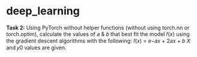 # deep_learning

**Task 2:**
Using PyTorch without helper functions (without using torch.nn or torch.optim), calculate
the values of 𝑎 & 𝑏 that best fit the model 𝑓(𝑥) using the gradient descent algorithms with
the following:
𝑓(𝑥) = 𝑒−𝑎𝑥 + 2𝑎𝑥 + 𝑏
𝑋 and 𝑦0 values are given.
